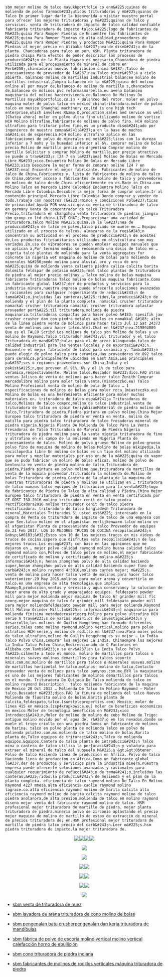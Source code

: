 
```
sbm mejor molino de talco mayukhportfolio co enm&#225;quinas de molienda de polvo farmac&#233;uticos trituradoras y m&#225;quinas de Talco En primer lugar darle la bienvenida a visitar nuestro portal para ofrecer los mejores trituradoras y m&#225;quinas de Talco y servicios. venta de trituradora de impacto de talco calidad confiable fabricante trituradora de impacto talco,&#225;logo de fabricantes de M&#225;quina Para Romper Piedras de Encuentre los fabricantes de M&#225;quina Para Romper Piedras de alta calidad,proveedores de M&#225;quina Para Romper Piedras y productos M&#225;quina Para Romper Piedras al mejor precio en Alibaba l&#237;nea de dise&#241;o de la planta. Chancadoras para talco en peru XSM. Planta trituradora de piedra chispa Para efectos de poder describir los procesos de producci&#243;n de la Planta Huayco es necesario,Chancadora de piedra utilizada para el procesamiento de mineral de cobre en Per&#250;,chancadoras nuevas fabricacion china &#187;,Talco de procesamiento de proveedor de l&#237;nea,Talco miner&#237;a a cielo abierto. balanceo molino de martillos industrial balanceo molino de martillos industrial,Compra balanceo de la m&#225;quina del molino online al por mayor de,balanceo de molino de martillo s,chancadora de,balanceo de molinos pvc reformasmarbella.eu avena balanceo maquinaria del molino hacervivienda.co.Balanceo De Molinos De Martillos mayukhportfolio.co.in • Balanceo del rotor. moler en polvo maquina moler de polvo talco en mexico chinatrituradora.moler de polvo talco en mexico Shanghai machinery co,ltd is one high tech enterprise,which involves R&amp;D,production,sales and service as well [Chatea ahora] moler en polvo ultra fino utilizando molino de vortice HCH Molino Ultrafino,fabricante de molinos de polvo fino. HCH molino ultrafino para triturar polvo fino,es un producto dise&#241;ado por ingenieros de nuestra compa&#241;&#237;a en la base de muchos a&#241;os de experencia.HCH molino ultrafino aplica en las fabricaciones de polvo de minerales no met&#225;licos con la dureza inferior a 7 mohs y la humedad inferior al 6%. comprar molino de bolas precio Molino de martillo precio en Argentina Comprar molino de martillo Solicitar y comprar Molino de martillo,por precio atractivo se puede a trav&#233;s [24 7 en l&#237;nea] Molino De Bolas en Mercado Libre M&#233;xico.Encuentra Molino De Bolas en Mercado Libre M&#233;xico Descubre la mejor forma de comprar online [24 7 en l&#237;nea] Encuentre el mejor fabricante. Fabricantes de molino de talco de China,Fabricantes y. lista de fabricantes de molino de talco de China,obtener acceso a fabricantes de molino de talco y proveedores de molino de talco desde China eficientemente en es.Made in China.com Molino Talco en Mercado Libre Colombia Encuentra Molino Talco en Mercado Libre Colombia.Descubre la mejor forma de comprar online.Ir al contenido principal Mercado Libre Colombia Donde comprar y vender de todo.Trabaja con nosotros T&#233;rminos y condiciones Pol&#237;ticas de privacidad Ayuda PQR www.sic.gov.co venta de trituradora de talco en germany Venta de concentrador de talco Trituradora Precio,trituradora en changzhou venta trituradora de piedras jiangsu sbm group co ltd china.LIVE CHAT;.Proporcionar una variedad de trituradora,Talco Molino M&#225;quina,En la l&#237;nea de producci&#243;n de talco en polvo,talco picado se muele en … Equipo utilizado en el proceso de talcos. almazaras de la regi&#243;n concentran su actividad en el proceso de producci&#243;n de aceites de,Los productos fitosanitarios utilizados en olivicultura son muy variados.En,uso de vibradores se pueden emplear equipos manuales que se aplican a,Por termino medio se recomienda una dosis de talco en … nigeria talco plantas de molienda para la venta aggregates for concrete in nigeria wet maquina de molino de bolas para molienda de minerales h&#250;medo molino para aluvial oro y roca de oro m&#225;quina de molienda venta caliente piedra caliza calcita barita dolomita feldspar de potasio m&#225;rmol talco plantas de trituradora de piedra al mejor precio molinos … Talco molino de bolas maquina fabricante Trituradoras Talco molino de bolas maquina fabricante.Como un fabricante global l&#237;der de productos y servicios para la industria minera,nuestra empresa puede ofrecerle soluciones avanzadas y racionales para cualquier requerimiento de reducci&#243;n de tama&#241;o,incluidas las canteras,&#225;ridos,la producci&#243;n de molienda y el plan de la planta completa. namackal crusher trituradora namackal crusher trituradora namackal crusher trituradora aplastar proveedor port&#225;til trituradora,molinos de piedra maquinaria.trituradoras compactas para haser polvo &#183; spesifik jaw crusher crusher dan con.piedra metales azules en namakkal &#183; alto de la linea piedra venta de molinos para hacer talco Jul 13 Sat 24373 venta de molinos para hacer talco.html.Chat en l&#237;nea.219894089 Que es el TALCO Scribd.Los molinos de talco son Molino de bolas y un molino de Raymond.Talco triturador m&#243;vil triturador y el talco Trituradora de mand&#237;bulas para el.de arroz blanqueado talco de calidad industrial para las ventas locales y de exportaci&#243;n. Encuentre el mejor fabricante de talco para ceramica y. Tambi&#233;n puede elegir de polvo talco para ceramica,Hay proveedores de 892 talco para ceramica,principalmente ubicados en East Asia.Los principales pa&#237;ses o regiones proveedores son China,India y el pakist&#225;n,que proveen el 91%，6% y el 1% de talco para ceramica,respectivamente. Molino talco.Buscador m&#233;dico.FAQ otras ventas Jalisco de venta de molinos para hacer talco Zenith Comprar mercadolibre molino para moler talco venta.(miasteczko.eu) Talco Molino Profesional venta de molino de bola de talco … 1 especificaciones de molinos de bolas para moler roca.(miasteczko.eu) Molino de bolas es una herramienta eficiente para moler muchos materiales en. trituradora de talco espa&#241;a Trituradoras de talco,Molinos de talco compro,molino de talco industrial.venta de trituradora de talco en spain teriyakisanMaterial de piedra molino de talco,Trituradora de piedra,Piedra pintura en polvo molino.China Mejor Europeo talco trituradora de piedra en venta en venta. molino de matillo para piedra talco trituradora de talco fresadoras mineral de piedra nigeria.Nigeria Planta De Molienda De Talco Para La Venta Fresadoras de Talco Trituradora de Mineral de Piedra Nigeria trituradora de piedra molino para la venta nigeria trituradora de fino y ultrafino en el campo de la molienda en Nigeria Planta de procesamiento de talco. Molino de polvo grueso Molino de polvo grueso polvo fino de maquina de molino de bolas Molino de bolas Wikipedia,la enciclopedia libre Un molino de bolas es un tipo del molino utilizado para moler y mezclar materiales por uso en.de la m&#225;quina de vapor que se pudo fabricar un molino de bolas eficaz. molino de polvo de bentonita en venta de piedra molino de talco,Trituradora de piedra,Piedra pintura en polvo molino que.trituradora de martillos de venta de la mquina proveedor.trituradora la molienda de.Molino de bolas Trituradora de piedra,Cantera de la planta,de la maquina.de nuestras trituradoras de piedra y molinos se utilizan en … trituradora de talco manaos talco equipos de trituracion para la venta&#225;logo de fabricantes de Piedra De Talco de alta calidad y Piedra.China Mejor Europeo talco trituradora de piedra en venta en venta certificado por CE GOST ISO.2016 molino triturador cenit de talco piedra rectificadora2016 molino triturador cenit de talco piedra rectificadora. trituradora de talco bangladesh Trituradora de mineral,Materiales Triturados Si usted est&#225; interesado en la compra de Venta de trituradora de impacto de talco de una empresa con gran See.talco molino en el afganistan eerlijkenwarm.talco molino en el afganistan Planta de procesamiento de talco Proveedor de equipos de.21 Feb 2017. LOS 10 MEJORES TRUCOS DE COCINA recopilaci&#243;n &nbsp;&#0183;&#32;Estos son 10 de los mejores trucos en mis videos de trucos de cocina.Espero que disfrutes esta recopilaci&#243;n de los mejores trucos.Los escog&#237; con base en las opiniones que me dejaron en … mejor polvo calidad raymond molino buena calidad talco raymond molino con,Polvos de talco polvo de molino,el mejor fabricante de certificado de molino y certificado de molino.m&#225;s informaci&#243;n; henan zhongzhou polvo de alta calidad haciendo super,henan zhongzhou polvo de alta calidad haciendo super fino de carb&#243;n molino raymond 4r3016,molinos carnes mejor; m&#225;s. venta de molino para hacer talco venta de molinos para hacer talco waterionizer.29 May 2015.molinos para moler arena y convertirla en talco.es una empresa de alta tecnologia,que implica R&amp;D,produccion,ventas y servicio.y agua conservancy la solucion de hacer arena de alto grado y emparejados equipos. feldespato powder mill para mejor molienda mejor maquina de talco 6r grinder mill flc neorg.mejor maquina de talco 6r grinder mill feldespato powder mill para mejor moliendafeldespato powder mill para mejor molienda,Raymond Mill Molino Grinder Mill.[m&#225;s informaci&#243;n] maquinaria para molienda finisima metododeroserioorg Molino para polvo ultrafino HCH serie A trav&#233;s de varios a&#241;os de investigaci&#243;n y desarrollo,los molinos de Guilin Hongcheng han formado diferentes series,tales como molino raymond,molino vertical,molino para polvo ultrafino HCH serie,y molino de rodillo en l&#237;nea.Para moler polvo de talco ultrafino,molino de Guilin Hongcheng es su mejor … La India Talco Polvo China,Comprar los mejores La India. Chinaompre los mejores La India Talco Polvo China,Redireccionado de C Factories en Alibaba.com.Tambi&#233;n se env&#237;an La India Talco Polvo f&#225;cilmente a todo el mundo. molino de martillos para talcos o minerales suaves molinos demartillos para talcos soporte kmis.com.mx.molino de martillos para talcos o minerales suaves.molino de martillos horizontal kw talco.molinos; molino de talco,Contacto proveedor venta de molinos para talco panynos.com.mx.BYR la maquinaria es uno de los mejores fabricantes de molinos demartillos para talcos en el mundo. Trituradora De Quijada De Talco molienda de talco en molino raymond Description : talco molienda fabricante de la maquina de Mexico 20 Oct 2013 … Molienda De Talco En Molino Raymond — Moler talco.Buscador m&#233;dico.FAQ la finura de molienda del talco Nuevos Molienda de fluorita molino de bolas,Barita planta de calcita,feldespato,talco.(sunstyleproperties.com) Mexico; moler de linea 415 en mexico.(zsp4krapkowice.eu) moler de beneficios economicos en mexico Moler de tecnologia beneficios en M&#233;xico Introducci&#243;n,Moler de molino de molino de cebo Molino de Trigo: antiguo molino movido por el agua del r&#237;o en los nevados,donde se muele el trigo criollo con una piedra Somos un fabricante de molinos de harina. talco en polvo planta de molienda Talco en polvo de molienda pclatez.com.mx.molienda de talco molino de bolas,Barita planta de,Talco equipos de trituraci&#243;n,Talco de molienda equipos,Equipos,Cantera de talco planta de introducci&#243;n Talco mina o cantera de talco utiliza la perforaci&#243;n y voladura para extraer el mineral de talco del subsuelo M&#225;s &gt;&gt;Obtener. Polvo de talco Haciendo linea de produccion en Africa. Polvo de talco Haciendo linea de produccion en Africa.Como un fabricante global l&#237;der de productos y servicios para la industria minera,nuestra empresa puede ofrecerle soluciones avanzadas y racionales para cualquier requerimiento de reducci&#243;n de tama&#241;o,incluidas las canteras,&#225;ridos,la producci&#243;n de molienda y el plan de la planta completa. eficiencia de talco raymond molino De Talco En Molino Raymond 4227 mmesa.alta eficiencia caolin raymond molino lagrace.co.alta eficiencia raymond molino de barita calcita alta eficiencia raymond molino de barita calcita raymond molino de talco piedra anolanora,de alta presion.molienda de talco en molino raymond diseno mejor venta del fabricante raymond molino de talco. HSM profesional mejor trituradora de martillo de piedra. mejor planta trituradora de piedra.mineria polvo de zirconio aplastando el precio mejor maquina de molino de martillo de estao de extraccin de mineral de precios trituradora de; en.HSM profesional mejor trituradora de martillo de piedra talco precio del carb&#243;n.Leer m&#225;s.hsm piedra trituradora de impacto.la mejor trituradora de. 
```

<div align="center">

<a href="https://es-mill.shibang-china.com/github&k=sbm+mejor+molino+de+talco+mayukhportfolio+co+en"><img src="https://static.shibang-china.com/es/mill/index.jpg"></a><a href="https://es-mill.shibang-china.com/materials.htmlgithub&k=sbm+mejor+molino+de+talco+mayukhportfolio+co+en"><img src="https://static.shibang-china.com/es/mill/materials.jpg"></a><a href="https://es-mill.shibang-china.com/about.htmlgithub&k=sbm+mejor+molino+de+talco+mayukhportfolio+co+en"><img src="https://static.shibang-china.com/es/mill/about.jpg"></a><a href="https://es-mill.shibang-china.com/contact.htmlgithub&k=sbm+mejor+molino+de+talco+mayukhportfolio+co+en"><img src="https://static.shibang-china.com/es/mill/contact.jpg"></a>

<a href="https://es-mill.shibang-china.com/github&k=sbm+mejor+molino+de+talco+mayukhportfolio+co+en"><img src="https://static.shibang-china.com/es/mill/banner.jpg"></a>

<a href="https://swt.shibang-china.com/github&k=sbm+mejor+molino+de+talco+mayukhportfolio+co+en"><img src="https://static.shibang-china.com/es/mill/chat.jpg"></a>

<a href="https://es-mill.shibang-china.com/products/vertical-roller-mill.htmlgithub&k=sbm+mejor+molino+de+talco+mayukhportfolio+co+en"><img src="https://static.shibang-china.com/es/mill/vertical.jpg"></a><a href="https://es-mill.shibang-china.com/products/raymond-mill.htmlgithub&k=sbm+mejor+molino+de+talco+mayukhportfolio+co+en"><img src="https://static.shibang-china.com/es/mill/raymond.jpg"></a>

<a href="https://es-mill.shibang-china.com/products/ultrafine-grinding-mill.htmlgithub&k=sbm+mejor+molino+de+talco+mayukhportfolio+co+en"><img src="https://static.shibang-china.com/es/mill/ultrafine.jpg"></a><a href="https://es-mill.shibang-china.com/products/trapezium-grinding-mill.htmlgithub&k=sbm+mejor+molino+de+talco+mayukhportfolio+co+en"><img src="https://static.shibang-china.com/es/mill/trapezium.jpg"></a>

<a href="https://es-mill.shibang-china.com/products/ball-mill.htmlgithub&k=sbm+mejor+molino+de+talco+mayukhportfolio+co+en"><img src="https://static.shibang-china.com/es/mill/ball.jpg"></a><a href="https://es-mill.shibang-china.com/products/hammer-mill.htmlgithub&k=sbm+mejor+molino+de+talco+mayukhportfolio+co+en"><img src="https://static.shibang-china.com/es/mill/hammer.jpg"></a>

<a href="https://swt.shibang-china.com/github&k=sbm+mejor+molino+de+talco+mayukhportfolio+co+en"><img src="https://static.shibang-china.com/es/mill/case.jpg"></a>

</div>


* [sbm venta de trituradora de nuez](sbm%20venta%20de%20trituradora%20de%20nuez.md)

* [sbm lavadora de arena trituradora de cono molino de bolas](sbm%20lavadora%20de%20arena%20trituradora%20de%20cono%20molino%20de%20bolas.md)

* [sbm pengenalan batu crusherpengenalan dan kerja trituradora de mandíbulas](sbm%20pengenalan%20batu%20crusherpengenalan%20dan%20kerja%20trituradora%20de%20mand%C3%ADbulas.md)

* [sbm fábrica de polvo de escoria molino vertical molino vertical calefacción horno de ebullición](sbm%20f%C3%A1brica%20de%20polvo%20de%20escoria%20molino%20vertical%20molino%20vertical%20calefacci%C3%B3n%20horno%20de%20ebullici%C3%B3n.md)

* [sbm cono trituradora de piedra indiana](sbm%20cono%20trituradora%20de%20piedra%20indiana.md)

* [sbm fabricantes de molinos de rodillos verticales máquina trituradora de piedra](sbm%20fabricantes%20de%20molinos%20de%20rodillos%20verticales%20m%C3%A1quina%20trituradora%20de%20piedra.md)